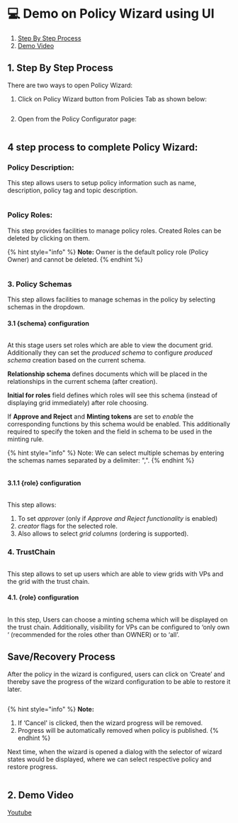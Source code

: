 # 💻 Demo on Policy Wizard using UI

1. [Step By Step Process](demo-on-policy-wizard-using-ui.md#id-1.-step-by-step-process)
2. [Demo Video](demo-on-policy-wizard-using-ui.md#id-2.-demo-video)

## 1. Step By Step Process

There are two ways to open Policy Wizard:

1. Click on Policy Wizard button from Policies Tab as shown below:

<figure><img src="../../../../.gitbook/assets/image (13) (6) (1).png" alt=""><figcaption></figcaption></figure>

2. Open from the Policy Configurator page:

<figure><img src="../../../../.gitbook/assets/image (49).png" alt=""><figcaption></figcaption></figure>

## 4 step process to complete Policy Wizard:

### Policy Description:

This step allows users to setup policy information such as name, description, policy tag and topic description.

<figure><img src="../../../../.gitbook/assets/image (5) (2).png" alt=""><figcaption></figcaption></figure>

### Policy Roles:

This step provides facilities to manage policy roles. Created Roles can be deleted by clicking on them.

{% hint style="info" %}
**Note:** Owner is the default policy role (Policy Owner) and cannot be deleted.
{% endhint %}

<figure><img src="../../../../.gitbook/assets/image (43) (1).png" alt=""><figcaption></figcaption></figure>

### 3. Policy Schemas

This step allows facilities to manage schemas in the policy by selecting schemas in the dropdown.

#### 3.1 {schema} configuration

<figure><img src="../../../../.gitbook/assets/image (14) (6) (1).png" alt=""><figcaption></figcaption></figure>

At this stage users set roles which are able to view the document grid. Additionally they can set the _produced schema_ to configure _produced schema_ creation based on the current schema.

**Relationship schema** defines documents which will be placed in the relationships in the current schema (after creation).

**Initial for roles** field defines which roles will see this schema (instead of displaying grid immediately) after role choosing.

If **Approve and Reject** and **Minting tokens** are set to _enable_ the corresponding functions by this schema would be enabled. This additionally required to specify the token and the field in schema to be used in the minting rule.

{% hint style="info" %}
Note: We can select multiple schemas by entering the schemas names separated by a delimiter: ",".
{% endhint %}

<figure><img src="../../../../.gitbook/assets/image (17) (1) (1).png" alt=""><figcaption></figcaption></figure>

#### 3.1.1 {role} configuration

<figure><img src="../../../../.gitbook/assets/image (14) (2).png" alt=""><figcaption></figcaption></figure>

This step allows:

1. To set _approver_ (only if _Approve and Reject functionality_ is enabled)
2. _creator_ flags for the selected role.
3. Also allows to select _grid columns_ (ordering is supported).

### 4. TrustChain

<figure><img src="../../../../.gitbook/assets/image (2) (1) (2) (1).png" alt=""><figcaption></figcaption></figure>

This step allows to set up users which are able to view grids with VPs and the grid with the trust chain.

#### 4.1. {role} configuration

<figure><img src="../../../../.gitbook/assets/image (11) (1) (2).png" alt=""><figcaption></figcaption></figure>

In this step, Users can choose a minting schema which will be displayed on the trust chain. Additionally, visibility for VPs can be configured to ‘only own ‘ (recommended for the roles other than OWNER) or to ‘all’.

## Save/Recovery Process

After the policy in the wizard is configured, users can click on ‘Create’ and thereby save the progress of the wizard configuration to be able to restore it later.

<figure><img src="../../../../.gitbook/assets/image (16) (7).png" alt=""><figcaption></figcaption></figure>

{% hint style="info" %}
**Note:**

1. If ‘Cancel' is clicked, then the wizard progress will be removed.
2. Progress will be automatically removed when policy is published.
{% endhint %}

Next time, when the wizard is opened a dialog with the selector of wizard states would be displayed, where we can select respective policy and restore progress.

<figure><img src="../../../../.gitbook/assets/image (25) (4).png" alt=""><figcaption></figcaption></figure>

## 2. Demo Video

[Youtube](https://www.youtube.com/watch?v=sJFfkQ49JnI\&list=PLnld0e1pwLhqb69cELqQrW87JFVIDfocL\&index=18\&t=1076s)
